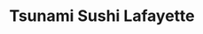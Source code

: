 ---
layout: place
title: "Tsunami Sushi Lafayette"
permalink: /louisiana/lafayette/tsunami-sushi-lafayette.html
stateAbbr: LA
stateName: Louisiana
cityName: Lafayette
seo:
  name: "Tsunami Sushi Lafayette"
  type: Restaurant
  links: null
description: "Tsunami Sushi Lafayette serves delicious sushi in Lafayette, Louisiana. Try fresh Japanese dishes for a great dining experience. "
place_id: ChIJ-R_gMYWcJIYRJQX8WqCY--g
photos:
  - name: >-
      places/ChIJ-R_gMYWcJIYRJQX8WqCY--g/photos/AeeoHcLO_eNsptMsNS_rS2QcZi9g9FZXLDzRuwclPRODQflZ_PynUnlc2JX7cBWqGE6cXH2R2ZnJDtpe8H6r0H2DWiFhWfUMkOU1IOuHvRXFTAT3MxqXbabEkBg6goH1hll43CxvTLcFQtFKC5jvsmIqIVmOpjtGB2UyJ1nB-DicgdeYkq0p2vn_9Fvd6mRziLQuiHoZwjULmiECeQxMmXYr3zodR4bJBizt2ESBBpDlsSq3yKFIfFPe0K9skRePGYHPKt6Ke20zxHFyUK3cGA7N_VxYOs3o7yEKyqT791iTeeBNow
    widthPx: 2448
    heightPx: 3264
    authorAttributions:
      - displayName: Tsunami Sushi Lafayette
        uri: https://maps.google.com/maps/contrib/101633749184237524968
        photoUri: >-
          https://lh3.googleusercontent.com/a-/ALV-UjUdFQFZnfZJ4Dz9PNbCHcnwCoEjF9AgBCgnKqVih-MATaawelc=s100-p-k-no-mo
    flagContentUri: >-
      https://www.google.com/local/imagery/report/?cb_client=maps_api_places.places_api&image_key=!1e10!2sAF1QipPTVwOUOxuI4klx5PntDucAmmXK9gsv47m--uC6&hl=en-US
    googleMapsUri: >-
      https://www.google.com/maps/place//data=!3m4!1e2!3m2!1sAF1QipPTVwOUOxuI4klx5PntDucAmmXK9gsv47m--uC6!2e10!4m2!3m1!1s0x86249c8531e01ff9:0xe8fb98a05afc0525
  - name: >-
      places/ChIJ-R_gMYWcJIYRJQX8WqCY--g/photos/AeeoHcLsIgnPkY6hIKtCP91zU0BV70_7SbLxkH7ks2mulv2RNEfotZlIZFXjm5DYRYbZvMPk-D8TftbMYzeEGPZcfcjeYJwSOdEbcSI3PjY5uV4ni5IsdMTOG9qLfake_n5ugX5OwwTV_8kBxw2YmvEC6glrFEy1lNLaYYIrDDohvwTbHSZ57dgOsuhwtE78rOrZYvI61yvqMlyq-Gg4Q8JiaDTX5du8ZuxO3RY3GOCqYTf1iXTUMfFExEcstF-7yX0oQBhj8XU0ediDknKnav6kBjvg34Y5UTcnyogtwwsG2pPTKA
    widthPx: 2448
    heightPx: 2448
    authorAttributions:
      - displayName: Tsunami Sushi Lafayette
        uri: https://maps.google.com/maps/contrib/101633749184237524968
        photoUri: >-
          https://lh3.googleusercontent.com/a-/ALV-UjUdFQFZnfZJ4Dz9PNbCHcnwCoEjF9AgBCgnKqVih-MATaawelc=s100-p-k-no-mo
    flagContentUri: >-
      https://www.google.com/local/imagery/report/?cb_client=maps_api_places.places_api&image_key=!1e10!2sAF1QipNoRMYLaeK8HWViBRIDAGa0JwafkeJLZdB_-xSy&hl=en-US
    googleMapsUri: >-
      https://www.google.com/maps/place//data=!3m4!1e2!3m2!1sAF1QipNoRMYLaeK8HWViBRIDAGa0JwafkeJLZdB_-xSy!2e10!4m2!3m1!1s0x86249c8531e01ff9:0xe8fb98a05afc0525
  - name: >-
      places/ChIJ-R_gMYWcJIYRJQX8WqCY--g/photos/AeeoHcJ2Qh0cIr0TTiovu08WZqHrSzI0gSWzCFDeSnfmmOiDxi2czJZIPSk6rENTr_bXsz4NnTbHSwWidXBu5-2YuSNZbYSISIl9b-9Hrkj8wrEvDuIr7hZwN7NafpF-UjbEjHvHAl6J2bSfR5ubrhjirKAkRgN0wi3iC9dw33b94m5aTFP0X8KrvbNfZRSFVMF40DVGczwYuDG3gnFuXmCTCuxPx_C-HtaKhBXLb-Zw8EL0NWn6KYlqAZrb3LpSD1I0z4xJXawDFJWQj8Tew9hHyQR3ROhY65pzoo7yYGvbuszp7ltvZX3k1KeBLZ2yvrjv9pjsAY5WkaiqDeyuTINSvVM3KNbr0RXQwBbRmM5Zjr_saK2SRzAvw451bpVqKsk9NRg3uzKPIfA93S6WKtwYBrC0BE6wsfNxMTZetfHB6MQ3QQ
    widthPx: 1147
    heightPx: 1106
    authorAttributions:
      - displayName: Jenna Darby
        uri: https://maps.google.com/maps/contrib/114498177845349476190
        photoUri: >-
          https://lh3.googleusercontent.com/a-/ALV-UjUJ7OQtmvss_vjQFric6ZaoVpWiaLSd8zDjTRkjDKyjrT5UFpQ=s100-p-k-no-mo
    flagContentUri: >-
      https://www.google.com/local/imagery/report/?cb_client=maps_api_places.places_api&image_key=!1e10!2sCIHM0ogKEICAgMCg6eGtPg&hl=en-US
    googleMapsUri: >-
      https://www.google.com/maps/place//data=!3m4!1e2!3m2!1sCIHM0ogKEICAgMCg6eGtPg!2e10!4m2!3m1!1s0x86249c8531e01ff9:0xe8fb98a05afc0525
  - name: >-
      places/ChIJ-R_gMYWcJIYRJQX8WqCY--g/photos/AeeoHcKZt782Vzf87zYDmetq3dI4hFd9X7tTxKZM-mXCeI6E7N-z-5qUVWZdCTfhskRMhP8PPVmfPGcL3zGCz1Yo_iUF7rKHmn36S3T6bveQBtF6LSfhmODFz6ZlFMXoV0RWVZDEOS1PwVHL1UujSCM_Gqp6wnHuoKCRTqDF3vkkzmeSbUDPMsdtpJYwERnmyh7EGTotuur6mhSXRsdpH_DLG5vtx04z_sWwZgPQq47evLFEfPNXURBt6W7bP895mkdiIQxK5zqCOMGSsy8l-UFbG0AyiPXQViIVR3in5OpAiykuCbHGnlp1ZMdIqKMKrN3upn8mxK58qHADKJsvklWC_auMKL_mBlAPS7xwKsXnPe5-0VUNHx3303AR7oVTTs6_d5ui5uISFDPsl29sgjzPl687SbGuIpzgs5S5SAN2QQY
    widthPx: 4000
    heightPx: 3000
    authorAttributions:
      - displayName: Niels Doran
        uri: https://maps.google.com/maps/contrib/100193727864911081356
        photoUri: >-
          https://lh3.googleusercontent.com/a-/ALV-UjXTGPGzHT9-zFn-UXuHgqNStdw_4EaCIPrNH9Rr7CbBu_5ttxszeA=s100-p-k-no-mo
    flagContentUri: >-
      https://www.google.com/local/imagery/report/?cb_client=maps_api_places.places_api&image_key=!1e10!2sCIHM0ogKEICAgIDuhMXIdA&hl=en-US
    googleMapsUri: >-
      https://www.google.com/maps/place//data=!3m4!1e2!3m2!1sCIHM0ogKEICAgIDuhMXIdA!2e10!4m2!3m1!1s0x86249c8531e01ff9:0xe8fb98a05afc0525
  - name: >-
      places/ChIJ-R_gMYWcJIYRJQX8WqCY--g/photos/AeeoHcIGNhnGzicS3BLGH3v7Gnbg7AtVmgbjMVtoPbYPbOpqHmR8C9fQykYAMYCTGeDLw7JUv9G34b5RIq849zETLbRSYJL01we8r0DZYCMeZMJkbtn1bV9XXxfdNbi2h2TS-fbNQ8x45mZIba2gztR6N8QCsnH2skwc5tfYKl8x8Fm2-GtilpvHZ34TEI20HU2rypUe1v3ke4PRI4CBY_e6MH5rKADnTjQQUZ3g-gLTV-keK7yv4N9chsbHEzMlgJHgVlafBILvJzyNRN861EXypKZgQG-ZlqSjvfjN_snBL-fa8jkpFyTXD4KS0-cCyn0BZyUF1gkCrR8_5gAtHcYkh-sJq2ZQ6dQs0bsflF6_OUp3KDokxU6sayS3tn8eY4kPQfRaEBh5hiWSimWni0tPeR2y2iLDFhPgEjeU-k6ShnY
    widthPx: 3024
    heightPx: 4032
    authorAttributions:
      - displayName: Janece Riser Francis
        uri: https://maps.google.com/maps/contrib/108525066650890104152
        photoUri: >-
          https://lh3.googleusercontent.com/a-/ALV-UjXv8lD_rRdOezFdRjalpvSP-ivTHqLCpD-QUeozYslUKdxOAXQ=s100-p-k-no-mo
    flagContentUri: >-
      https://www.google.com/local/imagery/report/?cb_client=maps_api_places.places_api&image_key=!1e10!2sCIHM0ogKEICAgIDp74-PdQ&hl=en-US
    googleMapsUri: >-
      https://www.google.com/maps/place//data=!3m4!1e2!3m2!1sCIHM0ogKEICAgIDp74-PdQ!2e10!4m2!3m1!1s0x86249c8531e01ff9:0xe8fb98a05afc0525
  - name: >-
      places/ChIJ-R_gMYWcJIYRJQX8WqCY--g/photos/AeeoHcLQ7kADqpBH4Fr166H4tMBPI9sS1RfuXwETgAbn0_2NwtgAnxZauxdVgvCXn7jKfgfC7CcOLt1rJOkhKgRrmfM3Ida5pH38yq5RE9Ne6Kn4P5I_zDZ_7b7ohvVhJq844bfpXG4rZYUagAleK0fAoAPTZP4xuRoEWfGRBDeb7xDx4Pq2wYgcstTvRQiNTM7qP9iGLijGyvdBQxYYBRpq2Bigwt5mFWps1jx3HafW3CBK9F389TUk1KzMlP7vcbC2iP9kVZuf2EGVBADbXd7RtIzuDU4e1NlmcHnpQS5XvrVFSugI-2Cfm5zfV2yNvtZF0mgS2uyCWW8VFM1ns9USFIv8UzfBtvjZ1muSe0IysBCgmF5Q79Cd59Zn9JBWvHlqF3ENolUpCbQfL_xHU6mC1Z2FsCB8bkE9wIPNBkQh_-A
    widthPx: 3024
    heightPx: 4032
    authorAttributions:
      - displayName: Janece Riser Francis
        uri: https://maps.google.com/maps/contrib/108525066650890104152
        photoUri: >-
          https://lh3.googleusercontent.com/a-/ALV-UjXv8lD_rRdOezFdRjalpvSP-ivTHqLCpD-QUeozYslUKdxOAXQ=s100-p-k-no-mo
    flagContentUri: >-
      https://www.google.com/local/imagery/report/?cb_client=maps_api_places.places_api&image_key=!1e10!2sCIHM0ogKEICAgIDp74-vLQ&hl=en-US
    googleMapsUri: >-
      https://www.google.com/maps/place//data=!3m4!1e2!3m2!1sCIHM0ogKEICAgIDp74-vLQ!2e10!4m2!3m1!1s0x86249c8531e01ff9:0xe8fb98a05afc0525
  - name: >-
      places/ChIJ-R_gMYWcJIYRJQX8WqCY--g/photos/AeeoHcK26w1A_S_mlGK8kom45Jkh9o4agFyRwL0Ip9e_-v-Iy9VfjWFEbWJ6kBB0nQXVLWxDQegLr5DIsObpHybuVG1cKLvz2pSD04FFd2X7CqKy6RsLeyj5fQoR2eAYKP5vs83e2n5hCtCQ7wq65CZC5qTu053RI0M02vcNmcHRFJatUGiVtR1jO4hGKG5LL83fKuRdt1tQ7k0N-6_4Za_UPMPPOiEkWcc27VLnD_SOSjoDDcF3akbrFxsFFHrHQrSCQifuejX5hs8_MNyCdc1UWsE0trrREvagAfuR0HJKGsukYVWHkPF7rayPh4PgS1NbmF29kqD_5X9cHDoaQwTCg1ISQQ9RocWZauM4WWm9yqUey4AMjYFXyRJRPYwKbWnk6l_KWvwD9UDQvsmeCg5hSJmPFqRRhXUQFxDfsS5FD8o
    widthPx: 1200
    heightPx: 1600
    authorAttributions:
      - displayName: Naila Acosta
        uri: https://maps.google.com/maps/contrib/104485807791997722583
        photoUri: >-
          https://lh3.googleusercontent.com/a/ACg8ocKmBjSMDaXrcacTcN50ZRSePod5qq9Yr3LYLjaUpxC5dghYsA=s100-p-k-no-mo
    flagContentUri: >-
      https://www.google.com/local/imagery/report/?cb_client=maps_api_places.places_api&image_key=!1e10!2sCIHM0ogKEICAgIDh3e2ZCQ&hl=en-US
    googleMapsUri: >-
      https://www.google.com/maps/place//data=!3m4!1e2!3m2!1sCIHM0ogKEICAgIDh3e2ZCQ!2e10!4m2!3m1!1s0x86249c8531e01ff9:0xe8fb98a05afc0525
  - name: >-
      places/ChIJ-R_gMYWcJIYRJQX8WqCY--g/photos/AeeoHcJ9TQNT9Jx6ZG9yEqe_ktXILHezzkGG5C60oMJj92KQERYi2vYS629Rn_MfsDd0PPXJBSRLXTDAaRSHGrXbUtzH2D1saWGHAPBRZdfUYqbYJtfzXaiUbhk9sweeMfRNyumxK_rCSlfl6DLWLM9FoYdYzWJ75EKJJSWXfxLQoYTgFpI0iRpk_MFjOO5IBxHjcGg8KrrG9DOKO_7G27jm4vOLuO8EYx-QfE2NKg_0nTDqDH_rkGxdzxosPn-B_fAApJ9TOR5Vk-N2LTw5opnaAZy7WOLpTFhzUbei7JWF2OQ_c-QqQmQNSP6Hbo0NI6s_Lzm-PWlE99r3xdb1nNotQqAbLsGgJ4vdM8heoOaSfRnbMf39gUEoUD5xOPuXVUpyKHIPa7VG_Qv0fYE8MnROQAtQv0cu-S1jBmjE9UDaeDHKXY0
    widthPx: 4032
    heightPx: 3024
    authorAttributions:
      - displayName: Fred L.
        uri: https://maps.google.com/maps/contrib/111421805890388811147
        photoUri: >-
          https://lh3.googleusercontent.com/a-/ALV-UjVLZz9TKoGXLWhDkb-2JR_DClnGaW7csldtpRfm7oWpWoZRehe2dQ=s100-p-k-no-mo
    flagContentUri: >-
      https://www.google.com/local/imagery/report/?cb_client=maps_api_places.places_api&image_key=!1e10!2sCIHM0ogKEICAgIDXhdrR-QE&hl=en-US
    googleMapsUri: >-
      https://www.google.com/maps/place//data=!3m4!1e2!3m2!1sCIHM0ogKEICAgIDXhdrR-QE!2e10!4m2!3m1!1s0x86249c8531e01ff9:0xe8fb98a05afc0525
  - name: >-
      places/ChIJ-R_gMYWcJIYRJQX8WqCY--g/photos/AeeoHcKCMjeoSuBUCiv555sItepoGfvcTj6WIMwrJWYqONeJUTszLddRyArBAHsTmFlT8gHB0Fi9-5YPHitgygi1sjCA7lFcSodHXj1ECxwWwaquMqSAXPHD-fgIc-zw0mQGoZ_ENtzfXTMMzVEErm-jxAYQF320uGXR1VLroZ7aeJsU2ywp1E02admyd4H3z_v7WwOwnUvfh2po7-XxXACALNd0wf-4ATjO2BmSnvxuHROeGj1JQ4YAmhF1oUbeSgA8jswsQmZtbfF-eFEhRwqm7_iSlJJ_Yb2e13wwbbXOK5Ijxj4RQEwBfBJGK7tz5vGMaK0e3LBEq7mQrEwb8cZ5r4zpQ1JjzIcN3bwT8la9zvSg4uIgewrd-P-OgkcqcnJCa1_hJUvA-NGdmovSVQ0jRaWm2pd_cZgjGG9rJN28uaerJ9Jk
    widthPx: 1158
    heightPx: 1430
    authorAttributions:
      - displayName: Jenna Darby
        uri: https://maps.google.com/maps/contrib/114498177845349476190
        photoUri: >-
          https://lh3.googleusercontent.com/a-/ALV-UjUJ7OQtmvss_vjQFric6ZaoVpWiaLSd8zDjTRkjDKyjrT5UFpQ=s100-p-k-no-mo
    flagContentUri: >-
      https://www.google.com/local/imagery/report/?cb_client=maps_api_places.places_api&image_key=!1e10!2sCIHM0ogKEICAgMCg6eGt3gE&hl=en-US
    googleMapsUri: >-
      https://www.google.com/maps/place//data=!3m4!1e2!3m2!1sCIHM0ogKEICAgMCg6eGt3gE!2e10!4m2!3m1!1s0x86249c8531e01ff9:0xe8fb98a05afc0525
  - name: >-
      places/ChIJ-R_gMYWcJIYRJQX8WqCY--g/photos/AeeoHcJOrd27o8g2Z-XoicFGHMFJzlzppdH1SdvZhuYWfbyADs4-Wj-i02HDDtpt7gsESAeMFcJkqvYNGY10pEl2KF8yFaT4fRDM2GEWpAQD1AQKHw4MoYfA9aX6RR_pg-ghR0fWTBq9_u68YmIF1tFArMLrc3rnF7khjKf2rLx7SS-DOw8f-YsDnotaIfQmbpPxTSiYqY2chGn3rLnJWQbA5nVzFK6UJH9ygbHlJwE529S5JBQoCVAaGkV7uG3rL5vMoDXNjz7MQkY-xEkESVjfYrcqdYwgx1Yesf_bXlfk_d3w7YNekFImQEwycD1eCG3ZIq7rjEJTDG3yZ93LvIjbNAZsPEKfaiFUD8FV-q7LV2kCNxmScJjGkJfM93f65dEw9XA9gqChTuswOaU3T9lYxnd3fOrYWM_sljfFcY8-95MGGPwH
    widthPx: 348
    heightPx: 348
    authorAttributions:
      - displayName: Sherry Medina
        uri: https://maps.google.com/maps/contrib/116364915005616724060
        photoUri: >-
          https://lh3.googleusercontent.com/a/ACg8ocLCku_4NR0pO7uUL9hsNQ_rJmiZ77mO_cUGY7oBV6UjX8ciNQ=s100-p-k-no-mo
    flagContentUri: >-
      https://www.google.com/local/imagery/report/?cb_client=maps_api_places.places_api&image_key=!1e10!2sCIHM0ogKEICAgICRx6bAxwE&hl=en-US
    googleMapsUri: >-
      https://www.google.com/maps/place//data=!3m4!1e2!3m2!1sCIHM0ogKEICAgICRx6bAxwE!2e10!4m2!3m1!1s0x86249c8531e01ff9:0xe8fb98a05afc0525
address: 412 Jefferson St, Lafayette, LA 70501, USA
street: 412 Jefferson St
city: Lafayette
state: LA
zip: '70501'
country: USA
neighborhood: Downtown Lafayette
latitude: '30.226390'
longitude: '-92.017922'
accessibility_options:
  wheelchairAccessibleParking: true
  wheelchairAccessibleEntrance: true
  wheelchairAccessibleRestroom: true
  wheelchairAccessibleSeating: true
business_status: OPERATIONAL
name: Tsunami Sushi Lafayette
google_maps_links:
  directionsUri: >-
    https://www.google.com/maps/dir//''/data=!4m7!4m6!1m1!4e2!1m2!1m1!1s0x86249c8531e01ff9:0xe8fb98a05afc0525!3e0
  placeUri: https://maps.google.com/?cid=16788179850442310949
  writeAReviewUri: >-
    https://www.google.com/maps/place//data=!4m3!3m2!1s0x86249c8531e01ff9:0xe8fb98a05afc0525!12e1
  reviewsUri: >-
    https://www.google.com/maps/place//data=!4m4!3m3!1s0x86249c8531e01ff9:0xe8fb98a05afc0525!9m1!1b1
  photosUri: >-
    https://www.google.com/maps/place//data=!4m3!3m2!1s0x86249c8531e01ff9:0xe8fb98a05afc0525!10e5
primary_type: Japanese Restaurant
opening_hours:
  regular: null
  current: null
secondary_opening_hours:
  regular:
    weekdayDescriptions: null
    type: null
  current:
    weekdayDescriptions: null
    type: null
phone: null
price_level: null
price_range: null
rating: null
rating_count: 0
website: null
reviews: null
parking_options: null
payment_options: null
allow_dogs: null
curbside_pickup: null
delivery: null
dine_in: null
good_for_children: null
good_for_groups: null
good_for_sports: null
live_music: null
menu_for_children: null
outdoor_seating: null
reservable: null
restroom: null
serves_beer: null
serves_breakfast: null
serves_brunch: null
serves_cocktails: null
serves_coffee: null
serves_dinner: null
serves_dessert: null
serves_lunch: null
serves_vegetarian_food: null
serves_wine: null
takeout: null
summary: null

---